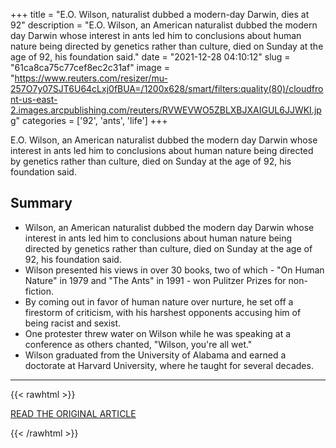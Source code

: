 +++
title = "E.O. Wilson, naturalist dubbed a modern-day Darwin, dies at 92"
description = "E.O. Wilson, an American naturalist dubbed the modern day Darwin whose interest in ants led him to conclusions about human nature being directed by genetics rather than culture, died on Sunday at the age of 92, his foundation said."
date = "2021-12-28 04:10:12"
slug = "61ca8ca75c77cef8ec2c31af"
image = "https://www.reuters.com/resizer/mu-257O7y07SJT6U64cLxj0fBUA=/1200x628/smart/filters:quality(80)/cloudfront-us-east-2.images.arcpublishing.com/reuters/RVWEVWO5ZBLXBJXAIGUL6JJWKI.jpg"
categories = ['92', 'ants', 'life']
+++

E.O. Wilson, an American naturalist dubbed the modern day Darwin whose interest in ants led him to conclusions about human nature being directed by genetics rather than culture, died on Sunday at the age of 92, his foundation said.

## Summary

- Wilson, an American naturalist dubbed the modern day Darwin whose interest in ants led him to conclusions about human nature being directed by genetics rather than culture, died on Sunday at the age of 92, his foundation said.
- Wilson presented his views in over 30 books, two of which - "On Human Nature" in 1979 and "The Ants" in 1991 - won Pulitzer Prizes for non-fiction.
- By coming out in favor of human nature over nurture, he set off a firestorm of criticism, with his harshest opponents accusing him of being racist and sexist.
- One protester threw water on Wilson while he was speaking at a conference as others chanted, "Wilson, you're all wet."
- Wilson graduated from the University of Alabama and earned a doctorate at Harvard University, where he taught for several decades.

---

{{< rawhtml >}}
  <p class="article-category">
    <a target="_blank" href="https://www.reuters.com/lifestyle/science/obituary-modern-day-darwin-eo-wilson-dies-92-2021-12-27/?taid=61c9a29592a8110001a5f4e8&amp;utm_campaign=trueAnthem:+Trending+Content&amp;utm_medium=trueAnthem&amp;utm_source=twitter">READ THE ORIGINAL ARTICLE</a>
  </p>
{{< /rawhtml >}}
